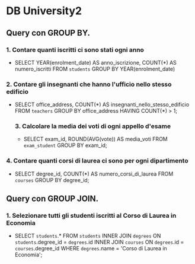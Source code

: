 # DB University2

## Query con GROUP BY.

### 1. Contare quanti iscritti ci sono stati ogni anno

- SELECT YEAR(enrolment_date) AS anno_iscrizione, COUNT(\*) AS numero_iscritti
  FROM `students`
  GROUP BY YEAR(enrolment_date)

### 2. Contare gli insegnanti che hanno l'ufficio nello stesso edificio

- SELECT office_address, COUNT(\*) AS insegnanti_nello_stesso_edificio
  FROM `teachers`
  GROUP BY office_address
  HAVING COUNT(\*) > 1;

  ### 3. Calcolare la media dei voti di ogni appello d'esame

  - SELECT exam_id, ROUND(AVG(vote)) AS media_voti
    FROM `exam_student`
    GROUP BY exam_id;

### 4. Contare quanti corsi di laurea ci sono per ogni dipartimento

- SELECT degree_id, COUNT(\*) AS numero_corsi_di_laurea
  FROM `courses`
  GROUP BY degree_id;

## Query con GROUP JOIN.

### 1. Selezionare tutti gli studenti iscritti al Corso di Laurea in Economia

- SELECT `students`.\*
  FROM `students`
  INNER JOIN `degrees`
  ON `students`.degree_id = `degrees`.id
  INNER JOIN `courses`
  ON `degrees`.id = `courses`.degree_id
  WHERE `degrees`.name = 'Corso di Laurea in Economia';
